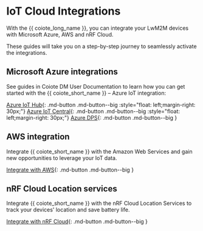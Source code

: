 # IoT Cloud Integrations

With the {{ coiote_long_name }}, you can integrate your LwM2M devices with Microsoft Azure, AWS and nRF Cloud.

These guides will take you on a step-by-step journey to seamlessly activate the integrations.

## Microsoft Azure integrations

See guides in Coiote DM User Documentation to learn how you can get started with the {{ coiote_short_name }} – Azure IoT integration:

[Azure IoT Hub](https://{{coiote_server}}/doc/user/integrations/how-to-guides/hyperscaler-integrations/azure-iot-hub/integrate-with-azure-iot-hub/){: .md-button .md-button--big :style="float: left;margin-right: 30px;"} [Azure IoT Central](https://{{coiote_server}}/doc/user/integrations/how-to-guides/hyperscaler-integrations/azure-iot-central/integrate-with-azure-iot-central/){: .md-button .md-button--big :style="float: left;margin-right: 30px;"} [Azure DPS](https://{{coiote_server}}/doc/user/integrations/how-to-guides/hyperscaler-integrations/integrate-with-azure-dps/){: .md-button .md-button--big }

## AWS integration

Integrate {{ coiote_short_name }} with the Amazon Web Services and gain new opportunities to leverage your IoT data.

[Integrate with AWS](https://{{coiote_server}}/doc/user/integrations/how-to-guides/configure-aws-iot-core-integration/){: .md-button .md-button--big }

## nRF Cloud Location services
Integrate {{ coiote_short_name }} with the nRF Cloud Location Services to track your devices' location and save battery life.

[Integrate with nRF Cloud](https://{{coiote_server}}/doc/user/integrations/how-to-guides/configure-nrf-cloud-integration/){: .md-button .md-button--big }
